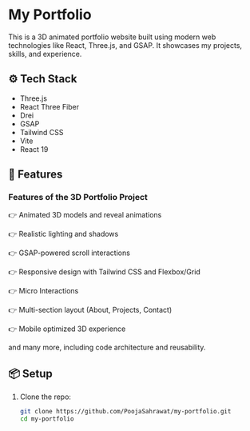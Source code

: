 # My Portfolio

This is a 3D animated portfolio website built using modern web technologies like React, Three.js, and GSAP. It showcases my projects, skills, and experience.

## <a name="tech-stack">⚙️ Tech Stack</a>

- Three.js
- React Three Fiber
- Drei
- GSAP
- Tailwind CSS
- Vite
- React 19

## <a name="features">🔋 Features</a>

### Features of the 3D Portfolio Project

👉 Animated 3D models and reveal animations

👉 Realistic lighting and shadows

👉 GSAP-powered scroll interactions

👉 Responsive design with Tailwind CSS and Flexbox/Grid

👉 Micro Interactions

👉 Multi-section layout (About, Projects, Contact)

👉 Mobile optimized 3D experience

and many more, including code architecture and reusability.

## 📦 Setup

1. Clone the repo:
   ```bash
   git clone https://github.com/PoojaSahrawat/my-portfolio.git
   cd my-portfolio

